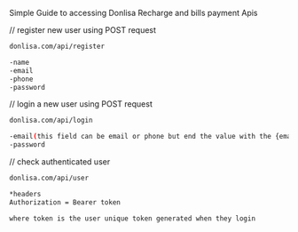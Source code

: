 Simple Guide to accessing Donlisa Recharge and bills payment Apis

// register new user using POST request

``` bash
donlisa.com/api/register

-name
-email
-phone
-password
```

// login a new user using POST request
``` bash
donlisa.com/api/login

-email(this field can be email or phone but end the value with the {email} property)
-password
```

// check authenticated user
``` bash 
donlisa.com/api/user

*headers
Authorization = Bearer token

where token is the user unique token generated when they login
```